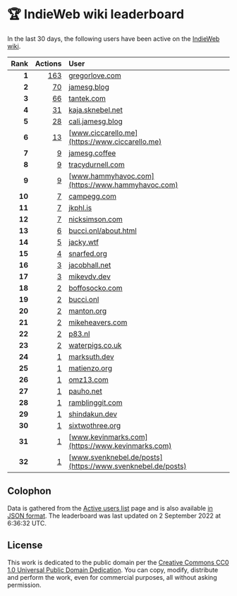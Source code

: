 # 🏆 IndieWeb wiki leaderboard

In the last 30 days, the following users have been active on the [IndieWeb wiki](https://indieweb.org).

| Rank | Actions | User |
|-----:|--------:|:-----|
| **1** | [163](https://indieweb.org/Special:Contributions/Gregorlove.com) | [gregorlove.com](https://gregorlove.com) |
| **2** | [70](https://indieweb.org/Special:Contributions/Jamesg.blog) | [jamesg.blog](https://jamesg.blog) |
| **3** | [66](https://indieweb.org/Special:Contributions/Tantek.com) | [tantek.com](https://tantek.com) |
| **4** | [31](https://indieweb.org/Special:Contributions/Kaja.sknebel.net) | [kaja.sknebel.net](https://kaja.sknebel.net) |
| **5** | [28](https://indieweb.org/Special:Contributions/Cali.jamesg.blog) | [cali.jamesg.blog](https://cali.jamesg.blog) |
| **6** | [13](https://indieweb.org/Special:Contributions/Www.ciccarello.me) | [www.ciccarello.me](https://www.ciccarello.me) |
| **7** | [9](https://indieweb.org/Special:Contributions/Jamesg.coffee) | [jamesg.coffee](https://jamesg.coffee) |
| **8** | [9](https://indieweb.org/Special:Contributions/Tracydurnell.com) | [tracydurnell.com](https://tracydurnell.com) |
| **9** | [9](https://indieweb.org/Special:Contributions/Www.hammyhavoc.com) | [www.hammyhavoc.com](https://www.hammyhavoc.com) |
| **10** | [7](https://indieweb.org/Special:Contributions/Campegg.com) | [campegg.com](https://campegg.com) |
| **11** | [7](https://indieweb.org/Special:Contributions/Jkphl.is) | [jkphl.is](https://jkphl.is) |
| **12** | [7](https://indieweb.org/Special:Contributions/Nicksimson.com) | [nicksimson.com](https://nicksimson.com) |
| **13** | [6](https://indieweb.org/Special:Contributions/Bucci.onl_about.html) | [bucci.onl/about.html](https://bucci.onl/about.html) |
| **14** | [5](https://indieweb.org/Special:Contributions/Jacky.wtf) | [jacky.wtf](https://jacky.wtf) |
| **15** | [4](https://indieweb.org/Special:Contributions/Snarfed.org) | [snarfed.org](https://snarfed.org) |
| **16** | [3](https://indieweb.org/Special:Contributions/Jacobhall.net) | [jacobhall.net](https://jacobhall.net) |
| **17** | [3](https://indieweb.org/Special:Contributions/Mikevdv.dev) | [mikevdv.dev](https://mikevdv.dev) |
| **18** | [2](https://indieweb.org/Special:Contributions/Boffosocko.com) | [boffosocko.com](https://boffosocko.com) |
| **19** | [2](https://indieweb.org/Special:Contributions/Bucci.onl) | [bucci.onl](https://bucci.onl) |
| **20** | [2](https://indieweb.org/Special:Contributions/Manton.org) | [manton.org](https://manton.org) |
| **21** | [2](https://indieweb.org/Special:Contributions/Mikeheavers.com) | [mikeheavers.com](https://mikeheavers.com) |
| **22** | [2](https://indieweb.org/Special:Contributions/P83.nl) | [p83.nl](https://p83.nl) |
| **23** | [2](https://indieweb.org/Special:Contributions/Waterpigs.co.uk) | [waterpigs.co.uk](https://waterpigs.co.uk) |
| **24** | [1](https://indieweb.org/Special:Contributions/Marksuth.dev) | [marksuth.dev](https://marksuth.dev) |
| **25** | [1](https://indieweb.org/Special:Contributions/Matienzo.org) | [matienzo.org](https://matienzo.org) |
| **26** | [1](https://indieweb.org/Special:Contributions/Omz13.com) | [omz13.com](https://omz13.com) |
| **27** | [1](https://indieweb.org/Special:Contributions/Pauho.net) | [pauho.net](https://pauho.net) |
| **28** | [1](https://indieweb.org/Special:Contributions/Ramblinggit.com) | [ramblinggit.com](https://ramblinggit.com) |
| **29** | [1](https://indieweb.org/Special:Contributions/Shindakun.dev) | [shindakun.dev](https://shindakun.dev) |
| **30** | [1](https://indieweb.org/Special:Contributions/Sixtwothree.org) | [sixtwothree.org](https://sixtwothree.org) |
| **31** | [1](https://indieweb.org/Special:Contributions/Www.kevinmarks.com) | [www.kevinmarks.com](https://www.kevinmarks.com) |
| **32** | [1](https://indieweb.org/Special:Contributions/Www.svenknebel.de_posts) | [www.svenknebel.de/posts](https://www.svenknebel.de/posts) |


## Colophon

Data is gathered from the [Active users list](https://indieweb.org/Special:ActiveUsers) page and is also available [in JSON format](https://github.com/jgarber623/indieweb-wiki-leaderboard/blob/main/data/leaderboard.json). The leaderboard was last updated on 2 September 2022 at 6:36:32 UTC.

## License

This work is dedicated to the public domain per the [Creative Commons CC0 1.0 Universal Public Domain Dedication](https://creativecommons.org/publicdomain/zero/1.0/). You can copy, modify, distribute and perform the work, even for commercial purposes, all without asking permission.
